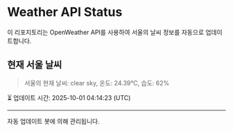 
# Weather API Status

이 리포지토리는 OpenWeather API를 사용하여 서울의 날씨 정보를 자동으로 업데이트합니다.

## 현재 서울 날씨
> 서울의 현재 날씨: clear sky, 온도: 24.39°C, 습도: 62%

⏳ 업데이트 시간: 2025-10-01 04:14:23 (UTC)

---
자동 업데이트 봇에 의해 관리됩니다.
